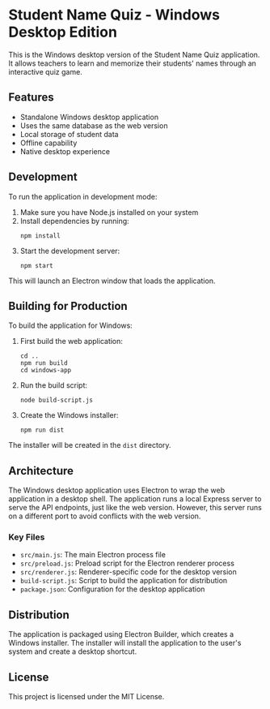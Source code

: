 # Student Name Quiz - Windows Desktop Edition

This is the Windows desktop version of the Student Name Quiz application. It allows teachers to learn and memorize their students' names through an interactive quiz game.

## Features

- Standalone Windows desktop application
- Uses the same database as the web version
- Local storage of student data
- Offline capability
- Native desktop experience

## Development

To run the application in development mode:

1. Make sure you have Node.js installed on your system
2. Install dependencies by running:
   ```
   npm install
   ```
3. Start the development server:
   ```
   npm start
   ```

This will launch an Electron window that loads the application.

## Building for Production

To build the application for Windows:

1. First build the web application:
   ```
   cd ..
   npm run build
   cd windows-app
   ```

2. Run the build script:
   ```
   node build-script.js
   ```

3. Create the Windows installer:
   ```
   npm run dist
   ```

The installer will be created in the `dist` directory.

## Architecture

The Windows desktop application uses Electron to wrap the web application in a desktop shell. The application runs a local Express server to serve the API endpoints, just like the web version. However, this server runs on a different port to avoid conflicts with the web version.

### Key Files

- `src/main.js`: The main Electron process file
- `src/preload.js`: Preload script for the Electron renderer process
- `src/renderer.js`: Renderer-specific code for the desktop version
- `build-script.js`: Script to build the application for distribution
- `package.json`: Configuration for the desktop application

## Distribution

The application is packaged using Electron Builder, which creates a Windows installer. The installer will install the application to the user's system and create a desktop shortcut.

## License

This project is licensed under the MIT License.